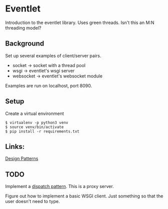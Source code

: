 # Eventlet

Introduction to the eventlet library.
Uses green threads. Isn't this an M:N threading model?


## Background

Set up several examples of client/server pairs.

  * socket -> socket with a thread pool
  * wsgi -> eventlet's wsgi server
  * websocket -> eventlet's websocket module

Examples are run on localhost, port 8090.


## Setup

Create a virtual environment
```
$ virtualenv -p python3 venv
$ source venv/bin/activate
$ pip install -r requirements.txt
```


## Links:

[Design Patterns](eventlet.net/doc/design_patterns.html)


## TODO

Implement a [dispatch pattern](http://eventlet.net/doc/design_patterns.html#dispatch-pattern).
This is a proxy server.

Figure out how to implement a basic WSGI client. Just something so that the user doesn't need to type.
